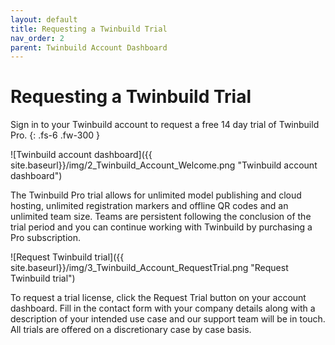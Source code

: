 ```yaml
---
layout: default
title: Requesting a Twinbuild Trial
nav_order: 2
parent: Twinbuild Account Dashboard
---
```


# Requesting a Twinbuild Trial

Sign in to your Twinbuild account to request a free 14 day trial of Twinbuild Pro.
{: .fs-6 .fw-300 }

![Twinbuild account dashboard]({{ site.baseurl}}/img/2_Twinbuild_Account_Welcome.png "Twinbuild account dashboard")

The Twinbuild Pro trial allows for unlimited model publishing and cloud hosting, unlimited registration markers and offline QR codes and an unlimited team size. Teams are persistent following the conclusion of the trial period and you can continue working with Twinbuild by purchasing a Pro subscription.

![Request Twinbuild trial]({{ site.baseurl}}/img/3_Twinbuild_Account_RequestTrial.png "Request Twinbuild trial")

To request a trial license, click the Request Trial button on your account dashboard. Fill in the contact form with your company details along with a description of your intended use case and our support team will be in touch. All trials are offered on a discretionary case by case basis.

